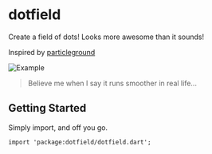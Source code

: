 # dotfield

Create a field of dots! Looks more awesome than it sounds!

Inspired by [particleground](https://github.com/jnicol/particleground)

<!-- <img src="https://github.com/zoharcochavi/dotfield/blob/master/img/showcase.gif" width="300" /> -->
![Example](https://github.com/zoharcochavi/dotfield/blob/master/img/showcase.gif)

> Believe me when I say it runs smoother in real life...

## Getting Started

Simply import, and off you go.

`import 'package:dotfield/dotfield.dart';`
